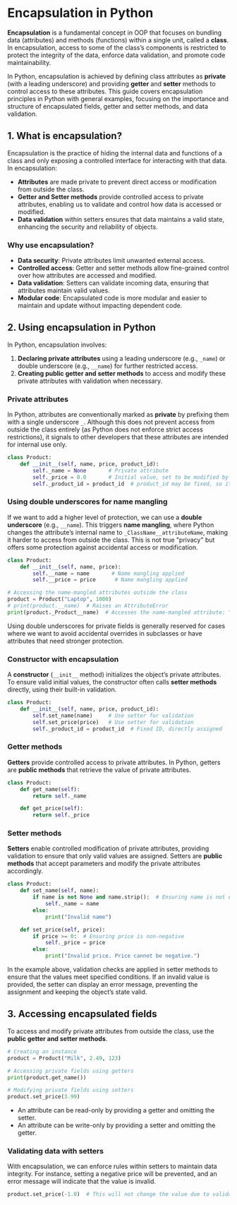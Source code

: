 # Encapsulation in Python

**Encapsulation** is a fundamental concept in OOP that focuses on bundling data (attributes) and methods (functions) within a single unit, called a **class**. In encapsulation, access to some of the class’s components is restricted to protect the integrity of the data, enforce data validation, and promote code maintainability.

In Python, encapsulation is achieved by defining class attributes as **private** (with a leading underscore) and providing **getter** and **setter** methods to control access to these attributes. This guide covers encapsulation principles in Python with general examples, focusing on the importance and structure of encapsulated fields, getter and setter methods, and data validation.


## 1. What is encapsulation?
Encapsulation is the practice of hiding the internal data and functions of a class and only exposing a controlled interface for interacting with that data. In encapsulation:
- **Attributes** are made private to prevent direct access or modification from outside the class.
- **Getter and Setter methods** provide controlled access to private attributes, enabling us to validate and control how data is accessed or modified.
- **Data validation** within setters ensures that data maintains a valid state, enhancing the security and reliability of objects.

### Why use encapsulation?
- **Data security**: Private attributes limit unwanted external access.
- **Controlled access**: Getter and setter methods allow fine-grained control over how attributes are accessed and modified.
- **Data validation**: Setters can validate incoming data, ensuring that attributes maintain valid values.
- **Modular code**: Encapsulated code is more modular and easier to maintain and update without impacting dependent code.


## 2. Using encapsulation in Python
In Python, encapsulation involves:
1. **Declaring private attributes** using a leading underscore (e.g., `_name`) or double underscore (e.g., `__name`) for further restricted access.
2. **Creating public getter and setter methods** to access and modify these private attributes with validation when necessary.

### Private attributes
In Python, attributes are conventionally marked as **private** by prefixing them with a single underscore `_`. Although this does not prevent access from outside the class entirely (as Python does not enforce strict access restrictions), it signals to other developers that these attributes are intended for internal use only.

```python
class Product:
    def __init__(self, name, price, product_id):
        self._name = None       # Private attribute
        self._price = 0.0       # Initial value, set to be modified by setter
        self._product_id = product_id  # product_id may be fixed, so it can be directly set
```

### Using double underscores for name mangling
If we want to add a higher level of protection, we can use a **double underscore** (e.g., `__name`). This triggers **name mangling**, where Python changes the attribute’s internal name to `_ClassName__attributeName`, making it harder to access from outside the class. This is not true "privacy" but offers some protection against accidental access or modification.

```python
class Product:
    def __init__(self, name, price):
        self.__name = name       # Name mangling applied
        self.__price = price      # Name mangling applied

# Accessing the name-mangled attributes outside the class
product = Product("Laptop", 1000)
# print(product.__name)  # Raises an AttributeError
print(product._Product__name)  # Accesses the name-mangled attribute: "Laptop"
```

Using double underscores for private fields is generally reserved for cases where we want to avoid accidental overrides in subclasses or have attributes that need stronger protection.

### Constructor with encapsulation
A **constructor** (`__init__` method) initializes the object’s private attributes. To ensure valid initial values, the constructor often calls **setter methods** directly, using their built-in validation.

```python
class Product:
    def __init__(self, name, price, product_id):
        self.set_name(name)     # Use setter for validation
        self.set_price(price)   # Use setter for validation
        self._product_id = product_id  # Fixed ID, directly assigned
```

### Getter methods
**Getters** provide controlled access to private attributes. In Python, getters are **public methods** that retrieve the value of private attributes.
```python
class Product:
    def get_name(self):
        return self._name

    def get_price(self):
        return self._price
```

### Setter methods
**Setters** enable controlled modification of private attributes, providing validation to ensure that only valid values are assigned. Setters are **public methods** that accept parameters and modify the private attributes accordingly.
```python
class Product:
    def set_name(self, name):
        if name is not None and name.strip():  # Ensuring name is not empty or None
            self._name = name
        else:
            print("Invalid name")

    def set_price(self, price):
        if price >= 0:  # Ensuring price is non-negative
            self._price = price
        else:
            print("Invalid price. Price cannot be negative.")
```

In the example above, validation checks are applied in setter methods to ensure that the values meet specified conditions. If an invalid value is provided, the setter can display an error message, preventing the assignment and keeping the object’s state valid.


## 3. Accessing encapsulated fields
To access and modify private attributes from outside the class, use the **public getter and setter methods**.

```python
# Creating an instance
product = Product("Milk", 2.49, 123)

# Accessing private fields using getters
print(product.get_name())

# Modifying private fields using setters
product.set_price(3.99)
```

   - An attribute can be read-only by providing a getter and omitting the setter.
   - An attribute can be write-only by providing a setter and omitting the getter.

### Validating data with setters
With encapsulation, we can enforce rules within setters to maintain data integrity. For instance, setting a negative price will be prevented, and an error message will indicate that the value is invalid.
```python
product.set_price(-1.0)  # This will not change the value due to validation
```